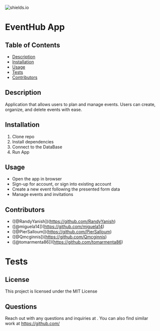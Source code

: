 
![shields.io](https://img.shields.io/badge/license-MIT-yellow)

# EventHub App

## Table of Contents

- [Description](#description)
- [Installation](#installation)
- [Usage](#usage)
- [Tests](#tests)
- [Contributors](#contributors)


## Description

Application that allows users to plan and manage events. Users can create, organize, and delete events with ease.


## Installation

1. Clone repo
2. Install dependencies
3. Connect to the DataBase
4. Run App

## Usage

- Open the app in browser
- Sign-up for account, or sign into existing account
- Create a new event following the presented form data
- Manage events and invitations


## Contributors
- ([@RandyYanish])(https://github.com/RandyYanish)
- ([@miguela14])(https://github.com/miguela14)
- ([@PierSalloum])(https://github.com/PierSalloum)
- ([@Qmcginnis])(https://github.com/Qmcginnis)
- ([@tomarmenta86])(https://github.com/tomarmenta86)


# Tests



## License

This project is licensed under the MIT License

## Questions

Reach out with any questions and inquiries at . You can also find similar work at https://github.com/
